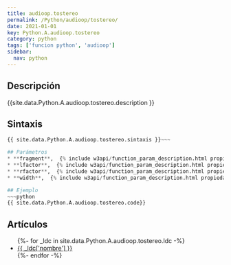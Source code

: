 ```yaml
---
title: audioop.tostereo
permalink: /Python/audioop/tostereo/
date: 2021-01-01
key: Python.A.audioop.tostereo
category: python
tags: ['funcion python', 'audioop']
sidebar: 
  nav: python
---
```


## Descripción
{{site.data.Python.A.audioop.tostereo.description }}

## Sintaxis
~~~python
{{ site.data.Python.A.audioop.tostereo.sintaxis }}~~~

## Parámetros
* **fragment**,  {% include w3api/function_param_description.html propiedad=site.data.Python.A.audioop.tostereo valor="fragment" %}
* **lfactor**,  {% include w3api/function_param_description.html propiedad=site.data.Python.A.audioop.tostereo valor="lfactor" %}
* **rfactor**,  {% include w3api/function_param_description.html propiedad=site.data.Python.A.audioop.tostereo valor="rfactor" %}
* **width**,  {% include w3api/function_param_description.html propiedad=site.data.Python.A.audioop.tostereo valor="width" %}

## Ejemplo
~~~python
{{ site.data.Python.A.audioop.tostereo.code}}
~~~

## Artículos
<ul>
{%- for _ldc in site.data.Python.A.audioop.tostereo.ldc -%}
   <li>
       <a href="{{_ldc['url'] }}">{{ _ldc['nombre'] }}</a>
   </li>
{%- endfor -%}
</ul>

